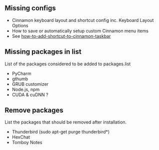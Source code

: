 Missing configs
---------
-   Cinnamon keyboard layout and shortcut config inc. Keyboard Layout Options
-   How to save or automatically setup custom Cinnamon menu items
  -   See [how-to-add-shortcut-to-cinnamon-taskbar](https://unix.stackexchange.com/questions/205233/how-to-add-shortcut-to-cinnamon-taskbar)

Missing packages in list
------------------------
List of the packages considered to be added to packages.list
-   PyCharm
-   gthumb
-   GRUB customizer
-   Node.js, npm
-   CUDA & cuDNN ?

Remove packages
---------------
List the packages that should be removed after installation.
-   Thunderbird (sudo apt-get purge thunderbird*)
-   HexChat
-   Tomboy Notes
